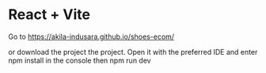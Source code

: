 # React + Vite

Go to https://akila-indusara.github.io/shoes-ecom/ 

or download the project the project. Open it with the preferred IDE and enter npm install in the console then npm run dev
